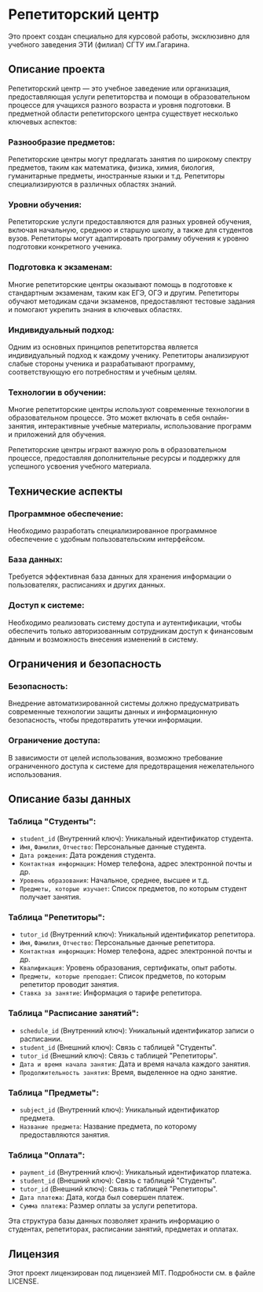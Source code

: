 # Репетиторский центр
Это проект создан специально для курсовой работы, эксклюзивно для учебного заведения ЭТИ (филиал) СГТУ им.Гагарина. 

## Описание проекта

Репетиторский центр — это учебное заведение или организация, предоставляющая услуги репетиторства и помощи в образовательном процессе для учащихся разного возраста и уровня подготовки. В предметной области репетиторского центра существует несколько ключевых аспектов:

### Разнообразие предметов:
Репетиторские центры могут предлагать занятия по широкому спектру предметов, таким как математика, физика, химия, биология, гуманитарные предметы, иностранные языки и т.д. Репетиторы специализируются в различных областях знаний.

### Уровни обучения:
Репетиторские услуги предоставляются для разных уровней обучения, включая начальную, среднюю и старшую школу, а также для студентов вузов. Репетиторы могут адаптировать программу обучения к уровню подготовки конкретного ученика.

### Подготовка к экзаменам:
Многие репетиторские центры оказывают помощь в подготовке к стандартным экзаменам, таким как ЕГЭ, ОГЭ и другим. Репетиторы обучают методикам сдачи экзаменов, предоставляют тестовые задания и помогают укрепить знания в ключевых областях.

### Индивидуальный подход:
Одним из основных принципов репетиторства является индивидуальный подход к каждому ученику. Репетиторы анализируют слабые стороны ученика и разрабатывают программу, соответствующую его потребностям и учебным целям.

### Технологии в обучении:
Многие репетиторские центры используют современные технологии в образовательном процессе. Это может включать в себя онлайн-занятия, интерактивные учебные материалы, использование программ и приложений для обучения.

Репетиторские центры играют важную роль в образовательном процессе, предоставляя дополнительные ресурсы и поддержку для успешного усвоения учебного материала.

## Технические аспекты

### Программное обеспечение:
Необходимо разработать специализированное программное обеспечение с удобным пользовательским интерфейсом.

### База данных:
Требуется эффективная база данных для хранения информации о пользователях, расписаниях и других данных.

### Доступ к системе:
Необходимо реализовать систему доступа и аутентификации, чтобы обеспечить только авторизованным сотрудникам доступ к финансовым данным и возможность внесения изменений в систему.

## Ограничения и безопасность

### Безопасность:
Внедрение автоматизированной системы должно предусматривать современные технологии защиты данных и информационную безопасность, чтобы предотвратить утечки информации.

### Ограничение доступа:
В зависимости от целей использования, возможно требование ограниченного доступа к системе для предотвращения нежелательного использования.

## Описание базы данных

### Таблица "Студенты":
- `student_id` (Внутренний ключ): Уникальный идентификатор студента.
- `Имя`, `Фамилия`, `Отчество`: Персональные данные студента.
- `Дата рождения`: Дата рождения студента.
- `Контактная информация`: Номер телефона, адрес электронной почты и др.
- `Уровень образования`: Начальное, среднее, высшее и т.д.
- `Предметы, которые изучает`: Список предметов, по которым студент получает занятия.

### Таблица "Репетиторы":
- `tutor_id` (Внутренний ключ): Уникальный идентификатор репетитора.
- `Имя`, `Фамилия`, `Отчество`: Персональные данные репетитора.
- `Контактная информация`: Номер телефона, адрес электронной почты и др.
- `Квалификация`: Уровень образования, сертификаты, опыт работы.
- `Предметы, которые преподает`: Список предметов, по которым репетитор проводит занятия.
- `Ставка за занятие`: Информация о тарифе репетитора.

### Таблица "Расписание занятий":
- `schedule_id` (Внутренний ключ): Уникальный идентификатор записи о расписании.
- `student_id` (Внешний ключ): Связь с таблицей "Студенты".
- `tutor_id` (Внешний ключ): Связь с таблицей "Репетиторы".
- `Дата и время начала занятия`: Дата и время начала каждого занятия.
- `Продолжительность занятия`: Время, выделенное на одно занятие.

### Таблица "Предметы":
- `subject_id` (Внутренний ключ): Уникальный идентификатор предмета.
- `Название предмета`: Название предмета, по которому предоставляются занятия.

### Таблица "Оплата":
- `payment_id` (Внутренний ключ): Уникальный идентификатор платежа.
- `student_id` (Внешний ключ): Связь с таблицей "Студенты".
- `tutor_id` (Внешний ключ): Связь с таблицей "Репетиторы".
- `Дата платежа`: Дата, когда был совершен платеж.
- `Сумма платежа`: Размер оплаты за услуги репетитора.

Эта структура базы данных позволяет хранить информацию о студентах, репетиторах, расписании занятий, предметах и оплатах.

## Лицензия

Этот проект лицензирован под лицензией MIT. Подробности см. в файле LICENSE.

